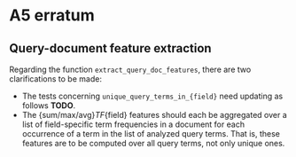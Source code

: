 # A5 erratum

## Query-document feature extraction

Regarding the function `extract_query_doc_features`, there are two clarifications to be made:

  * The tests concerning `unique_query_terms_in_{field}` need updating as follows **TODO**.  
  * The {sum/max/avg}_TF_{field} features should each be aggregated over a list of field-specific term frequencies in a document for each occurrence of a term in the list of analyzed query terms. That is, these features are to be computed over all query terms, not only unique ones.
